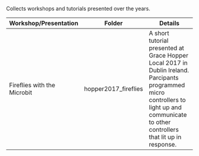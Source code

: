 Collects workshops and tutorials presented over the years.

| Workshop/Presentation | Folder | Details |
|-|-|-|
|Fireflies with the Microbit | hopper2017_fireflies | A short tutorial presented at Grace Hopper Local 2017 in Dublin Ireland. Parcipants programmed micro controllers to light up and communicate to other controllers that lit up in response. |
